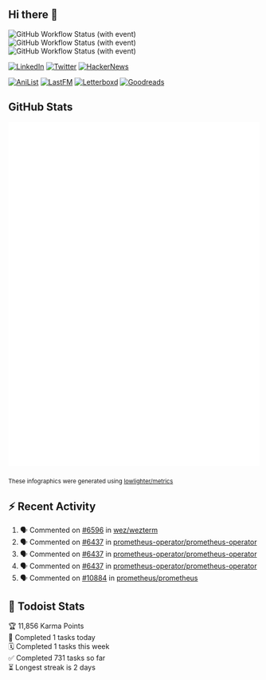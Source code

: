 ## Hi there 👋

![GitHub Workflow Status (with event)](https://img.shields.io/github/actions/workflow/status/PrayagS/PrayagS/metrics.yml?style=plastic&label=GitHub%20metrics)
![GitHub Workflow Status (with event)](https://img.shields.io/github/actions/workflow/status/PrayagS/PrayagS/github-recent-activity.yml?style=plastic&label=GitHub%20recent%20activity)
![GitHub Workflow Status (with event)](https://img.shields.io/github/actions/workflow/status/PrayagS/PrayagS/todoist.yml?style=plastic&label=Todoist%20activity)

[![LinkedIn](https://img.shields.io/badge/linkedin-%231E77B5.svg?&style=flat&logo=linkedin&logoColor=white)](https://linkedin.com/in/prayag-savsani)
[![Twitter](https://img.shields.io/badge/twitter-%2300acee.svg?&style=flat&logo=twitter&logoColor=white)](https://twitter.com/PrayagSavsani)
[![HackerNews](https://img.shields.io/hackernews/user-karma/PrayagS?style=flat&logo=ycombinator&logoColor=%23f0652f&labelColor=%23ffffff&color=%23f0652f)](https://news.ycombinator.com/user?id=PrayagS)

[![AniList](https://img.shields.io/badge/%20Prayagmatic-%2520?logo=anilist&logoColor=%2302A9FF&color=%23ffffff)](https://anilist.co/user/Prayagmatic/)
[![LastFM](https://img.shields.io/badge/%20PrayagS527-%2520?logo=lastdotfm&logoColor=%23ffffff&color=%23d51007)](https://www.last.fm/user/PrayagS527)
[![Letterboxd](https://img.shields.io/badge/%20Prayagmatic-%2520?logo=letterboxd&logoColor=%23202830&color=%23ffffff)](https://letterboxd.com/Prayagmatic/)
[![Goodreads](https://img.shields.io/badge/%20Prayagmatic-%2520?logo=goodreads&logoColor=%2375420e&color=%23e9e5cd)](https://www.goodreads.com/user/show/170988088-prayagmatic)

## GitHub Stats

![](./col1.metrics.svg)

<sub>These infographics were generated using [lowlighter/metrics](https://github.com/lowlighter/metrics)</sub>

## :zap: Recent Activity

<!--START_SECTION:activity-->
1. 🗣 Commented on [#6596](https://github.com/wez/wezterm/issues/6596#issuecomment-2621587446) in [wez/wezterm](https://github.com/wez/wezterm)
2. 🗣 Commented on [#6437](https://github.com/prometheus-operator/prometheus-operator/issues/6437#issuecomment-2621578699) in [prometheus-operator/prometheus-operator](https://github.com/prometheus-operator/prometheus-operator)
3. 🗣 Commented on [#6437](https://github.com/prometheus-operator/prometheus-operator/issues/6437#issuecomment-2621246285) in [prometheus-operator/prometheus-operator](https://github.com/prometheus-operator/prometheus-operator)
4. 🗣 Commented on [#6437](https://github.com/prometheus-operator/prometheus-operator/issues/6437#issuecomment-2620200612) in [prometheus-operator/prometheus-operator](https://github.com/prometheus-operator/prometheus-operator)
5. 🗣 Commented on [#10884](https://github.com/prometheus/prometheus/issues/10884#issuecomment-2607148177) in [prometheus/prometheus](https://github.com/prometheus/prometheus)
<!--END_SECTION:activity-->

## :memo: Todoist Stats

<!-- TODO-IST:START -->
🏆  11,856 Karma Points           
🌸  Completed 1 tasks today           
🗓  Completed 1 tasks this week           
✅  Completed 731 tasks so far           
⏳  Longest streak is 2 days
<!-- TODO-IST:END -->
